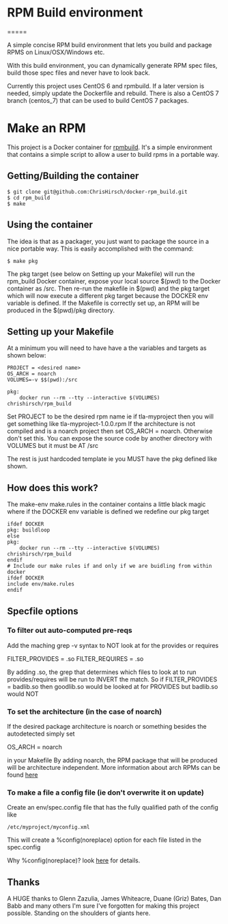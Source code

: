 # RPM Build environment
=====

A simple concise RPM build environment that lets you build and package RPMS on Linux/OSX/Windows etc. 

With this build environment, you can dynamically generate RPM spec files, build those spec files and never have to look back.

Currently this project uses CentOS 6 and rpmbuild. If a later version is needed, simply update the Dockerfile and rebuild. There is also a CentOS 7 branch (centos_7) that can be used to build CentOS 7 packages.

# Make an RPM

This project is a Docker container for [rpmbuild](http://rpm.org/). It's a simple environment that contains a simple script to allow a user to build rpms in a portable way.

## Getting/Building the container

	$ git clone git@github.com:ChrisHirsch/docker-rpm_build.git
	$ cd rpm_build
	$ make

## Using the container

The idea is that as a packager, you just want to package the source in a nice portable way. This is easily accomplished with the command:

	$ make pkg

The pkg target (see below on Setting up your Makefile) will run the rpm_build Docker container, expose your local source $(pwd) to the Docker container as /src. Then re-run the makefile in $(pwd) and the pkg target which will now execute a different pkg target because the DOCKER env variable is defined. If the Makefile is correctly set up, an RPM will be produced in the $(pwd)/pkg directory.

## Setting up your Makefile
At a minimum you will need to have have a the variables and targets as shown below:
```
PROJECT = <desired name>
OS_ARCH = noarch
VOLUMES=-v $$(pwd):/src

pkg:
	docker run --rm --tty --interactive $(VOLUMES) chrishirsch/rpm_build
```

Set PROJECT to be the desired rpm name ie if tla-myproject then you will get something like tla-myproject-1.0.0.rpm
If the architecture is not compiled and is a noarch project then set OS_ARCH = noarch. Otherwise don't set this.
You can expose the source code by another directory with VOLUMES but it must be AT /src

The rest is just hardcoded template ie you MUST have the pkg defined like shown.

## How does this work?
The make-env make.rules in the container contains a little black magic where if the DOCKER env variable is defined we redefine our pkg target
```
ifdef DOCKER
pkg: buildloop
else
pkg:
	docker run --rm --tty --interactive $(VOLUMES) chrishirsch/rpm_build
endif
# Include our make rules if and only if we are buidling from within docker
ifdef DOCKER
include env/make.rules
endif
``` 

## Specfile options

### To filter out auto-computed pre-reqs
Add the maching grep -v syntax to NOT look at for the provides or requires

FILTER_PROVIDES = .so
FILTER_REQUIRES = .so

By adding .so, the grep that determines which files to look at to run provides/requires will be run to INVERT the match. 
So if FILTER_PROVIDES = badlib.so then goodlib.so would be looked at for PROVIDES but badlib.so would NOT

### To set the architecture (in the case of noarch)
If the desired package architecture is noarch or something besides the autodetected simply set 

OS_ARCH = noarch

in your Makefile
By adding noarch, the RPM package that will be produced will be architecture independent. More information about arch RPMs can be 
found [here](https://unix.stackexchange.com/questions/204800/when-to-use-arch-vs-noarch-when-building-rpms)

### To make a file a config file (ie don't overwrite it on update)
Create an env/spec.config file that has the fully qualified path of the config like
```
/etc/myproject/myconfig.xml
```
This will create a %config(noreplace) option for each file listed in the spec.config

Why %config(noreplace)? look [here](http://www-uxsup.csx.cam.ac.uk/~jw35/docs/rpm_config.html) for details.

Thanks
------
A HUGE thanks to Glenn Zazulia, James Whiteacre, Duane (Griz) Bates, Dan Babb and many others I'm sure I've forgotten for making this project possible. Standing on the shoulders of giants here.
